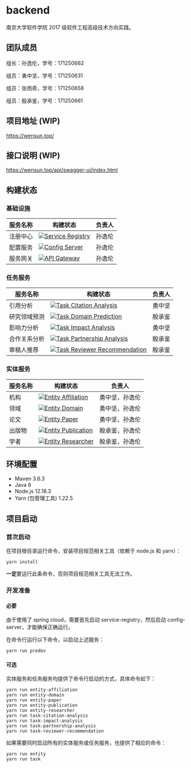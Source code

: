 # backend

南京大学软件学院 2017 级软件工程高级技术方向实践。

## 团队成员

组长：孙逸伦，学号：171250662

组员：勇中坚，学号：171250631

组员：张雨奇，学号：171250658

组员：殷承鉴，学号：171250661

## 项目地址 (WIP)

https://wensun.top/

## 接口说明 (WIP)

https://wensun.top/api/swagger-ui/index.html

## 构建状态

### 基础设施

| 服务名称 | 构建状态                                                     | 负责人 |
| -------- | ------------------------------------------------------------ | ------ |
| 注册中心 | [![Service Registry](https://github.com/NJU-SE-17-advanced-se/backend/workflows/Release%20Service%20Registry/badge.svg)](https://github.com/NJU-SE-17-advanced-se/backend/actions) | 孙逸伦 |
| 配置服务 | [![Config Server](https://github.com/NJU-SE-17-advanced-se/backend/workflows/Release%20Config%20Server/badge.svg)](https://github.com/NJU-SE-17-advanced-se/backend/actions) | 孙逸伦 |
| 服务网关 | [![API Gateway](https://github.com/NJU-SE-17-advanced-se/backend/workflows/Release%20API%20Gateway/badge.svg)](https://github.com/NJU-SE-17-advanced-se/backend/actions) | 孙逸伦 |

### 任务服务

| 服务名称     | 构建状态                                                     | 负责人 |
| ------------ | ------------------------------------------------------------ | ------ |
| 引用分析     | [![Task Citation Analysis](https://github.com/NJU-SE-17-advanced-se/backend/workflows/Release%20Citation%20Analysis%20Task%20Service/badge.svg)](https://github.com/NJU-SE-17-advanced-se/backend/actions) | 勇中坚 |
| 研究领域预测 | [![Task Domain Prediction](https://github.com/NJU-SE-17-advanced-se/backend/workflows/Release%20Domain%20Prediction%20Task%20Service/badge.svg)](https://github.com/NJU-SE-17-advanced-se/backend/actions) | 殷承鉴 |
| 影响力分析   | [![Task Impact Analysis](https://github.com/NJU-SE-17-advanced-se/backend/workflows/Release%20Impact%20Analysis%20Task%20Service/badge.svg)](https://github.com/NJU-SE-17-advanced-se/backend/actions) | 勇中坚 |
| 合作关系分析 | [![Task Partnership Analysis](https://github.com/NJU-SE-17-advanced-se/backend/workflows/Release%20Partnership%20Analysis%20Task%20Service/badge.svg)](https://github.com/NJU-SE-17-advanced-se/backend/actions) | 殷承鉴 |
| 审稿人推荐   | [![Task Reviewer Recommendation](https://github.com/NJU-SE-17-advanced-se/backend/workflows/Release%20Reviewer%20Recommendation%20Task%20Service/badge.svg)](https://github.com/NJU-SE-17-advanced-se/backend/actions) | 殷承鉴 |

### 实体服务

| 服务名称 | 构建状态 | 负责人 |
| -------- | -------- | -------- |
| 机构     | [![Entity Affiliation](https://github.com/NJU-SE-17-advanced-se/backend/workflows/Release%20Affiliation%20Entity%20Service/badge.svg)](https://github.com/NJU-SE-17-advanced-se/backend/actions) | 勇中坚，孙逸伦 |
| 领域     | [![Entity Domain](https://github.com/NJU-SE-17-advanced-se/backend/workflows/Release%20Domain%20Entity%20Service/badge.svg)](https://github.com/NJU-SE-17-advanced-se/backend/actions)      | 勇中坚，孙逸伦 |
| 论文     | [![Entity Paper](https://github.com/NJU-SE-17-advanced-se/backend/workflows/Release%20Paper%20Entity%20Service/badge.svg)](https://github.com/NJU-SE-17-advanced-se/backend/actions)      | 勇中坚，孙逸伦 |
| 出版物    | [![Entity Publication](https://github.com/NJU-SE-17-advanced-se/backend/workflows/Release%20Publication%20Entity%20Service/badge.svg)](https://github.com/NJU-SE-17-advanced-se/backend/actions)      | 殷承鉴，孙逸伦 |
| 学者     | [![Entity Researcher](https://github.com/NJU-SE-17-advanced-se/backend/workflows/Release%20Researcher%20Entity%20Service/badge.svg)](https://github.com/NJU-SE-17-advanced-se/backend/actions)      | 殷承鉴，孙逸伦 |

## 环境配置

- Maven 3.6.3
- Java 8
- Node.js 12.18.3
- Yarn (包管理工具) 1.22.5

## 项目启动

### 首次启动

在项目根目录运行命令，安装项目规范相关工具（依赖于 node.js 和 yarn）：

```shell script
yarn install
```

**一定**要运行此条命令，否则项目规范相关工具无法工作。

### 开发准备

#### 必要

由于使用了 spring cloud，需要首先启动 service-registry，然后启动 config-server，才能确保正确运行。

在命令行运行以下命令，以启动上述服务：

```shell script
yarn run predev
```

#### 可选

实体服务和任务服务均提供了命令行启动的方式，具体命令如下：

```shell
yarn run entity-affiliation
yarn run entity-domain
yarn run entity-paper
yarn run entity-publication
yarn run entity-researcher
yarn run task-citation-analysis
yarn run task-impact-analysis
yarn run task-partnership-analysis
yarn run task-reviewer-recommendation
```

如果需要同时启动所有的实体服务或任务服务，也提供了相应的命令：

```shell
yarn run entity
yarn run task
```

